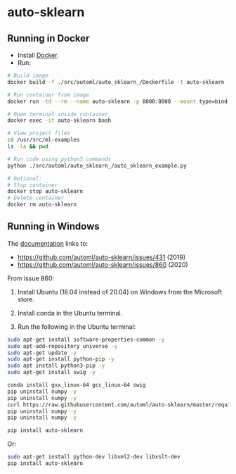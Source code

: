# auto-sklearn

## Running in Docker

- Install [Docker](https://docs.docker.com/engine/install/).
- Run:

```bash
# Build image
docker build -f ./src/automl/auto_sklearn_/Dockerfile -t auto-sklearn .

# Run container from image
docker run -td --rm --name auto-sklearn -p 8000:8000 --mount type=bind,src=$PWD,target=/usr/src/ml-examples auto-sklearn

# Open terminal inside container
docker exec -it auto-sklearn bash

# View project files
cd /usr/src/ml-examples
ls -la && pwd

# Run code using python3 commands
python ./src/automl/auto_sklearn_/auto_sklearn_example.py

# Optional:
# Stop container
docker stop auto-sklearn
# Delete container
docker rm auto-sklearn
```

## Running in Windows

The [documentation](https://automl.github.io/auto-sklearn/master/installation.html#windows-macos-compatibility) links to:

- <https://github.com/automl/auto-sklearn/issues/431> (2019)
- <https://github.com/automl/auto-sklearn/issues/860> (2020)

From issue 860:

1. Install Ubuntu (18.04 instead of 20.04) on Windows from the Microsoft store.

2. Install conda in the Ubuntu terminal.

3. Run the following in the Ubuntu terminal:

```bash
sudo apt-get install software-properties-common -y
sudo apt-add-repository universe -y
sudo apt-get update -y
sudo apt-get install python-pip -y
sudo apt install python3-pip -y
sudo apt-get install swig -y

conda install gxx_linux-64 gcc_linux-64 swig
pip uninstall numpy -y
pip uninstall numpy -y
curl https://raw.githubusercontent.com/automl/auto-sklearn/master/requirements.txt | xargs -n 1 -L 1 pip3 install
pip uninstall numpy -y
pip uninstall numpy -y

pip install auto-sklearn
```

Or:

```bash
sudo apt-get install python-dev libxml2-dev libxslt-dev
pip install auto-sklearn
```
